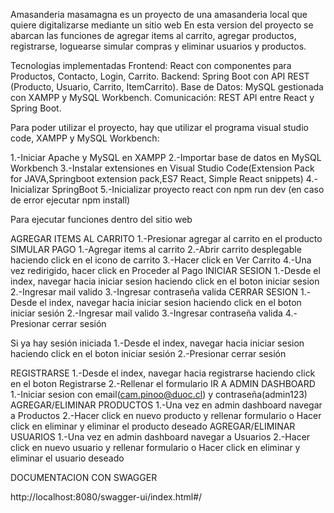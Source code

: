 Amasanderia masamagna es un proyecto de una amasanderia local que quiere digitalizarse mediante un sitio web
En esta version del proyecto se abarcan las funciones de agregar items al carrito, agregar productos, registrarse, loguearse
simular compras y eliminar usuarios y productos.


Tecnologias implementadas
Frontend: React con componentes para Productos, Contacto, Login, Carrito.
Backend: Spring Boot con API REST (Producto, Usuario, Carrito, ItemCarrito).
Base de Datos: MySQL gestionada con XAMPP y MySQL Workbench.
Comunicación: REST API entre React y Spring Boot.


Para poder utilizar el proyecto, hay que utilizar el programa visual studio code, XAMPP y MySQL Workbench:

1.-Iniciar Apache y MySQL en XAMPP
2.-Importar base de datos en MySQL Workbench
3.-Instalar extensiones en Visual Studio Code(Extension Pack for JAVA,Springboot extension pack,ES7 React, Simple React snippets)
4.-Inicializar SpringBoot
5.-Inicializar proyecto react con npm run dev (en caso de error ejecutar npm install)



Para ejecutar funciones dentro del sitio web

AGREGAR ITEMS AL CARRITO
1.-Presionar agregar al carrito en el producto
SIMULAR PAGO
1.-Agregar items al carrito
2.-Abrir carrito desplegable haciendo click en el icono de carrito
3.-Hacer click en Ver Carrito
4.-Una vez redirigido, hacer click en Proceder al Pago
INICIAR SESION
1.-Desde el index, navegar hacia iniciar sesion haciendo click en el boton iniciar sesion
2.-Ingresar mail valido
3.-Ingresar contraseña valida
CERRAR SESION
1.-Desde el index, navegar hacia iniciar sesion haciendo click en el boton iniciar sesión
2.-Ingresar mail valido
3.-Ingresar contraseña valida
4.-Presionar cerrar sesión


Si ya hay sesión iniciada
1.-Desde el index, navegar hacia iniciar sesion haciendo click en el boton iniciar sesión
2.-Presionar cerrar sesión


REGISTRARSE
1.-Desde el index, navegar hacia registrarse haciendo click en el boton Registrarse
2.-Rellenar el formulario
IR A ADMIN DASHBOARD
1.-Iniciar sesion con email(cam.pinoo@duoc.cl) y contraseña(admin123)
AGREGAR/ELIMINAR PRODUCTOS
1.-Una vez en admin dashboard navegar a Productos
2.-Hacer click en nuevo producto y rellenar formulario o Hacer click en eliminar y eliminar el producto deseado
AGREGAR/ELIMINAR USUARIOS
1.-Una vez en admin dashboard navegar a Usuarios
2.-Hacer click en nuevo usuario y rellenar formulario o Hacer click en eliminar y eliminar el usuario deseado


DOCUMENTACION CON SWAGGER

http://localhost:8080/swagger-ui/index.html#/


